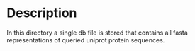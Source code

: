 # Description

In this directory a single db file is stored that contains all fasta representations of queried uniprot protein sequences.